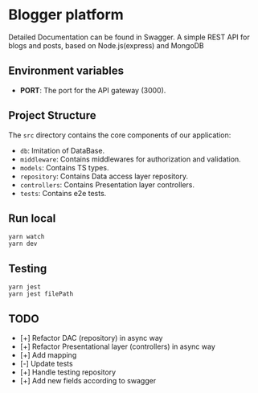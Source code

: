 # Blogger platform

Detailed Documentation can be found in Swagger. A simple REST API for blogs and posts, based on Node.js(express) and MongoDB

## Environment variables

- **PORT**: The port for the API gateway (3000).

## Project Structure

The `src` directory contains the core components of our application:

- `db`: Imitation of DataBase.
- `middleware`: Contains middlewares for authorization and validation.
- `models`: Contains TS types.
- `repository`: Contains Data access layer repository.
- `controllers`: Contains Presentation layer controllers.
- `tests`: Contains e2e tests.

## Run local

    yarn watch
    yarn dev

## Testing

    yarn jest
    yarn jest filePath

## TODO

- [+] Refactor DAC (repository) in async way
- [+] Refactor Presentational layer (controllers) in async way
- [+] Add mapping
- [-] Update tests
- [+] Handle testing repository
- [+] Add new fields according to swagger
